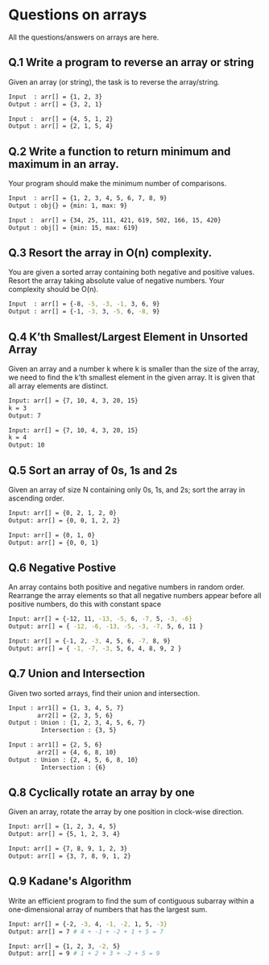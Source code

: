 # Questions on arrays

All the questions/answers on arrays are here.

## Q.1 Write a program to reverse an array or string

Given an array (or string), the task is to reverse the array/string.

```bash
Input  : arr[] = {1, 2, 3}
Output : arr[] = {3, 2, 1}

Input :  arr[] = {4, 5, 1, 2}
Output : arr[] = {2, 1, 5, 4}
```

## Q.2 Write a function to return minimum and maximum in an array.

Your program should make the minimum number of comparisons.

```bash
Input  : arr[] = {1, 2, 3, 4, 5, 6, 7, 8, 9}
Output : obj{} = {min: 1, max: 9}

Input :  arr[] = {34, 25, 111, 421, 619, 502, 166, 15, 420}
Output : obj[] = {min: 15, max: 619}
```

## Q.3 Resort the array in O(n) complexity.

You are given a sorted array containing both negative and positive values. Resort the array taking absolute value of negative numbers. Your complexity should be O(n).

```bash
Input  : arr[] = {-8, -5, -3, -1, 3, 6, 9}
Output : arr[] = {-1, -3, 3, -5, 6, -8, 9}
```

## Q.4 K’th Smallest/Largest Element in Unsorted Array

Given an array and a number k where k is smaller than the size of the array, we need to find the k’th smallest element in the given array. It is given that all array elements are distinct.

```bash
Input: arr[] = {7, 10, 4, 3, 20, 15}
k = 3
Output: 7

Input: arr[] = {7, 10, 4, 3, 20, 15}
k = 4
Output: 10
```

## Q.5 Sort an array of 0s, 1s and 2s

Given an array of size N containing only 0s, 1s, and 2s; sort the array in ascending order.

```bash
Input: arr[] = {0, 2, 1, 2, 0}
Output: arr[] = {0, 0, 1, 2, 2}

Input: arr[] = {0, 1, 0}
Output: arr[] = {0, 0, 1}
```

## Q.6 Negative Postive

An array contains both positive and negative numbers in random order. Rearrange the array elements so that all negative numbers appear before all positive numbers, do this with constant space

```bash
Input: arr[] = {-12, 11, -13, -5, 6, -7, 5, -3, -6}
Output: arr[] = { -12, -6, -13, -5, -3, -7, 5, 6, 11 }

Input: arr[] = {-1, 2, -3, 4, 5, 6, -7, 8, 9}
Output: arr[] = { -1, -7, -3, 5, 6, 4, 8, 9, 2 }
```

## Q.7 Union and Intersection

Given two sorted arrays, find their union and intersection.

```bash
Input : arr1[] = {1, 3, 4, 5, 7}
        arr2[] = {2, 3, 5, 6} 
Output : Union : {1, 2, 3, 4, 5, 6, 7} 
         Intersection : {3, 5}

Input : arr1[] = {2, 5, 6}
        arr2[] = {4, 6, 8, 10} 
Output : Union : {2, 4, 5, 6, 8, 10} 
         Intersection : {6}
```

## Q.8 Cyclically rotate an array by one

Given an array, rotate the array by one position in clock-wise direction.

```bash
Input: arr[] = {1, 2, 3, 4, 5}
Output: arr[] = {5, 1, 2, 3, 4}

Input: arr[] = {7, 8, 9, 1, 2, 3}
Output: arr[] = {3, 7, 8, 9, 1, 2}
```

## Q.9 Kadane's Algorithm

Write an efficient program to find the sum of contiguous subarray within a one-dimensional array of numbers that has the largest sum. 

```bash
Input: arr[] = {-2, -3, 4, -1, -2, 1, 5, -3}
Output: arr[] = 7 # 4 + -1 + -2 + 1 + 5 = 7

Input: arr[] = {1, 2, 3, -2, 5}
Output: arr[] = 9 # 1 + 2 + 3 + -2 + 5 = 9
```